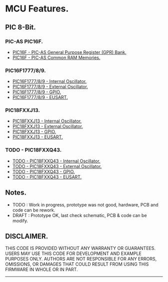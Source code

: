 # MCU Features.

## PIC 8-Bit.

### PIC-AS PIC16F.

- [PIC16F - PIC-AS General Purpose Register (GPR) Bank.](./pic16f/gpr.md)
- [PIC16F - PIC-AS Common RAM Memories.](./pic16f/ram.md)

### PIC16F1777/8/9.

- [PIC16F1777/8/9 - Internal Oscillator.](./pic16f177x/intosc.md)
- [PIC16F1777/8/9 - External Oscillator.](./pic16f177x/extosc.md)
- [PIC16F1777/8/9 - GPIO.](./pic16f177x/gpio.md)
- [PIC16F1777/8/9 - EUSART.](./pic16f177x/eusart.md)

### PIC18FXXJ13.

- [PIC18FXXJ13 - Internal Oscillator.](./pic18fxxj13/intosc.md)
- [PIC18FXXJ13 - External Oscillator.](./pic18fxxj13/extosc.md)
- [PIC18FXXJ13 - GPIO.](./pic18fxxj13/gpio.md)
- [PIC18FXXJ13 - EUSART.](./pic18fxxj13/eusart.md)

### TODO - PIC18FXXQ43.

- [TODO - PIC18FXXQ43 - Internal Oscillator.](./pic18fxxq43/intosc.md)
- [TODO - PIC18FXXQ43 - External Oscillator.](./pic18fxxq43/extosc.md)
- [TODO - PIC18FXXQ43 - GPIO.](./pic18fxxq43/gpio.md)
- [TODO - PIC18FXXQ43 - EUSART.](./pic18fxxq43/eusart.md)

## Notes.

- TODO : Work in progress, prototype was not good, hardware, PCB and code can be rework.
- DRAFT : Prototype OK, last check schematic, PCB & code can be modify.

## DISCLAIMER.

THIS CODE IS PROVIDED WITHOUT ANY WARRANTY OR GUARANTEES.
USERS MAY USE THIS CODE FOR DEVELOPMENT AND EXAMPLE PURPOSES ONLY.
AUTHORS ARE NOT RESPONSIBLE FOR ANY ERRORS, OMISSIONS, OR DAMAGES THAT COULD
RESULT FROM USING THIS FIRMWARE IN WHOLE OR IN PART.

---